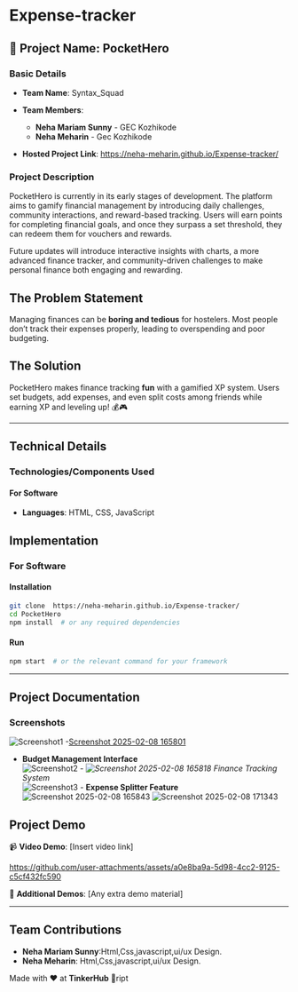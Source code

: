 # Expense-tracker


## 🎯 **Project Name**: PocketHero  

### **Basic Details**  
- **Team Name**: Syntax_Squad
- **Team Members**:  
  - **Neha Mariam Sunny** - GEC Kozhikode  
  - **Neha Meharin** - Gec Kozhikode
  
- **Hosted Project Link**:  https://neha-meharin.github.io/Expense-tracker/  

### **Project Description**  
PocketHero is currently in its early stages of development. The platform aims to gamify financial management by introducing daily challenges, community interactions, and reward-based tracking. Users will earn points for completing financial goals, and once they surpass a set threshold, they can redeem them for vouchers and rewards.

Future updates will introduce interactive insights with charts, a more advanced finance tracker, and community-driven challenges to make personal finance both engaging and rewarding. 

## **The Problem Statement**  
Managing finances can be **boring and tedious** for hostelers. Most people don’t track their expenses properly, leading to overspending and poor budgeting.  

## **The Solution**  
PocketHero makes finance tracking **fun** with a gamified XP system. Users set budgets, add expenses, and even split costs among friends while earning XP and leveling up! 💰🎮  

---

## **Technical Details**  

### **Technologies/Components Used**  

#### **For Software**  
- **Languages**: HTML, CSS, JavaScript  




## **Implementation**  

### **For Software**  
#### **Installation**  
```bash
git clone  https://neha-meharin.github.io/Expense-tracker/
cd PocketHero
npm install  # or any required dependencies
```

#### **Run**  
```bash
npm start  # or the relevant command for your framework
```

---

## **Project Documentation**  

### **Screenshots**  
![Screenshot1](#) -[Screenshot 2025-02-08 165801](https://github.com/user-attachments/assets/fa256ce3-f6e6-4fe0-87b0-30a0323f2190)
- **Budget Management Interface**  
![Screenshot2](#) - *![Screenshot 2025-02-08 165818](https://github.com/user-attachments/assets/3306fd88-6022-4f60-a847-85765841712e)
*Finance Tracking System**  
![Screenshot3](#) - **Expense Splitter Feature**  
![Screenshot 2025-02-08 165843](https://github.com/user-attachments/assets/5cad1b06-aa72-42e7-9d84-7ff1ef5637fb)
![Screenshot 2025-02-08 171343](https://github.com/user-attachments/assets/a1708ada-6f77-4849-b0ef-0f8624805f54)



## **Project Demo**  
📹 **Video Demo**: [Insert video link]  


https://github.com/user-attachments/assets/a0e8ba9a-5d98-4cc2-9125-c5cf432fc590


🔗 **Additional Demos**: [Any extra demo material]  

---

## **Team Contributions**  
- **Neha Mariam Sunny**:Html,Css,javascript,ui/ux Design.  
- **Neha Meharin**: Html,Css,javascript,ui/ux Design.


Made with ❤️ at **TinkerHub** 🚀ript  


